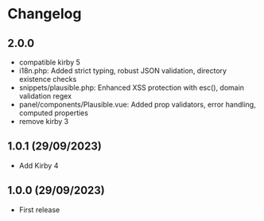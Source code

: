 # Changelog

## 2.0.0

+ compatible kirby 5
+ i18n.php:  Added strict typing, robust JSON validation, directory existence checks
+ snippets/plausible.php: Enhanced XSS protection with esc(), domain validation regex
+ panel/components/Plausible.vue: Added prop validators, error handling, computed properties
+ remove kirby 3

## 1.0.1 (29/09/2023)

+ Add Kirby 4

## 1.0.0 (29/09/2023)

+ First release
